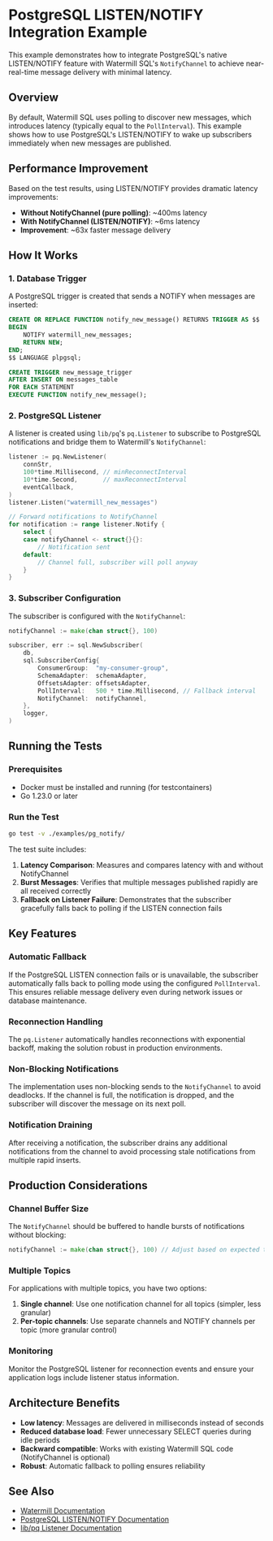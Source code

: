 # PostgreSQL LISTEN/NOTIFY Integration Example

This example demonstrates how to integrate PostgreSQL's native LISTEN/NOTIFY feature with Watermill SQL's `NotifyChannel` to achieve near-real-time message delivery with minimal latency.

## Overview

By default, Watermill SQL uses polling to discover new messages, which introduces latency (typically equal to the `PollInterval`). This example shows how to use PostgreSQL's LISTEN/NOTIFY to wake up subscribers immediately when new messages are published.

## Performance Improvement

Based on the test results, using LISTEN/NOTIFY provides dramatic latency improvements:

- **Without NotifyChannel (pure polling)**: ~400ms latency
- **With NotifyChannel (LISTEN/NOTIFY)**: ~6ms latency
- **Improvement**: ~63x faster message delivery

## How It Works

### 1. Database Trigger

A PostgreSQL trigger is created that sends a NOTIFY when messages are inserted:

```sql
CREATE OR REPLACE FUNCTION notify_new_message() RETURNS TRIGGER AS $$
BEGIN
    NOTIFY watermill_new_messages;
    RETURN NEW;
END;
$$ LANGUAGE plpgsql;

CREATE TRIGGER new_message_trigger
AFTER INSERT ON messages_table
FOR EACH STATEMENT
EXECUTE FUNCTION notify_new_message();
```

### 2. PostgreSQL Listener

A listener is created using `lib/pq`'s `pq.Listener` to subscribe to PostgreSQL notifications and bridge them to Watermill's `NotifyChannel`:

```go
listener := pq.NewListener(
    connStr,
    100*time.Millisecond, // minReconnectInterval
    10*time.Second,       // maxReconnectInterval
    eventCallback,
)
listener.Listen("watermill_new_messages")

// Forward notifications to NotifyChannel
for notification := range listener.Notify {
    select {
    case notifyChannel <- struct{}{}:
        // Notification sent
    default:
        // Channel full, subscriber will poll anyway
    }
}
```

### 3. Subscriber Configuration

The subscriber is configured with the `NotifyChannel`:

```go
notifyChannel := make(chan struct{}, 100)

subscriber, err := sql.NewSubscriber(
    db,
    sql.SubscriberConfig{
        ConsumerGroup:  "my-consumer-group",
        SchemaAdapter:  schemaAdapter,
        OffsetsAdapter: offsetsAdapter,
        PollInterval:   500 * time.Millisecond, // Fallback interval
        NotifyChannel:  notifyChannel,
    },
    logger,
)
```

## Running the Tests

### Prerequisites

- Docker must be installed and running (for testcontainers)
- Go 1.23.0 or later

### Run the Test

```bash
go test -v ./examples/pg_notify/
```

The test suite includes:

1. **Latency Comparison**: Measures and compares latency with and without NotifyChannel
2. **Burst Messages**: Verifies that multiple messages published rapidly are all received correctly
3. **Fallback on Listener Failure**: Demonstrates that the subscriber gracefully falls back to polling if the LISTEN connection fails

## Key Features

### Automatic Fallback

If the PostgreSQL LISTEN connection fails or is unavailable, the subscriber automatically falls back to polling mode using the configured `PollInterval`. This ensures reliable message delivery even during network issues or database maintenance.

### Reconnection Handling

The `pq.Listener` automatically handles reconnections with exponential backoff, making the solution robust in production environments.

### Non-Blocking Notifications

The implementation uses non-blocking sends to the `NotifyChannel` to avoid deadlocks. If the channel is full, the notification is dropped, and the subscriber will discover the message on its next poll.

### Notification Draining

After receiving a notification, the subscriber drains any additional notifications from the channel to avoid processing stale notifications from multiple rapid inserts.

## Production Considerations

### Channel Buffer Size

The `NotifyChannel` should be buffered to handle bursts of notifications without blocking:

```go
notifyChannel := make(chan struct{}, 100) // Adjust based on expected throughput
```

### Multiple Topics

For applications with multiple topics, you have two options:

1. **Single channel**: Use one notification channel for all topics (simpler, less granular)
2. **Per-topic channels**: Use separate channels and NOTIFY channels per topic (more granular control)

### Monitoring

Monitor the PostgreSQL listener for reconnection events and ensure your application logs include listener status information.

## Architecture Benefits

- **Low latency**: Messages are delivered in milliseconds instead of seconds
- **Reduced database load**: Fewer unnecessary SELECT queries during idle periods
- **Backward compatible**: Works with existing Watermill SQL code (NotifyChannel is optional)
- **Robust**: Automatic fallback to polling ensures reliability

## See Also

- [Watermill Documentation](https://watermill.io/)
- [PostgreSQL LISTEN/NOTIFY Documentation](https://www.postgresql.org/docs/current/sql-notify.html)
- [lib/pq Listener Documentation](https://pkg.go.dev/github.com/lib/pq#Listener)

